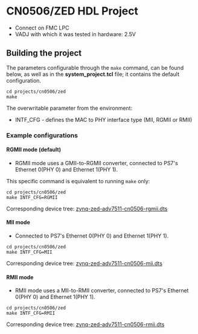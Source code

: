 <!-- no_no_os -->

# CN0506/ZED HDL Project

- Connect on FMC LPC
- VADJ with which it was tested in hardware: 2.5V

## Building the project

The parameters configurable through the `make` command, can be found below, as well as in the **system_project.tcl** file; it contains the default configuration.

```
cd projects/cn0506/zed
make
```

The overwritable parameter from the environment:

- INTF_CFG - defines the MAC to PHY interface type (MII, RGMII or RMII)

### Example configurations

#### RGMII mode (default)

- RGMII mode uses a GMII-to-RGMII converter, connected to PS7's Ethernet 0(PHY 0) and Ethernet 1(PHY 1).

This specific command is equivalent to running `make` only:

```
cd projects/cn0506/zed
make INTF_CFG=RGMII
```

Corresponding device tree: [zynq-zed-adv7511-cn0506-rgmii.dts](https://github.com/analogdevicesinc/linux/blob/main/arch/arm/boot/dts/xilinx/zynq-zed-adv7511-cn0506-rgmii.dts)

#### MII mode

- Connected to PS7's Ethernet 0(PHY 0) and Ethernet 1(PHY 1).

```
cd projects/cn0506/zed
make INTF_CFG=MII
```

Corresponding device tree: [zynq-zed-adv7511-cn0506-mii.dts](https://github.com/analogdevicesinc/linux/blob/main/arch/arm/boot/dts/xilinx/zynq-zed-adv7511-cn0506-mii.dts)

#### RMII mode

- RMII mode uses a MII-to-RMII converter, connected to PS7's Ethernet 0(PHY 0) and Ethernet 1(PHY 1).

```
cd projects/cn0506/zed
make INTF_CFG=RMII
```

Corresponding device tree: [zynq-zed-adv7511-cn0506-rmii.dts](https://github.com/analogdevicesinc/linux/blob/main/arch/arm/boot/dts/xilinx/zynq-zed-adv7511-cn0506-rmii.dts)
